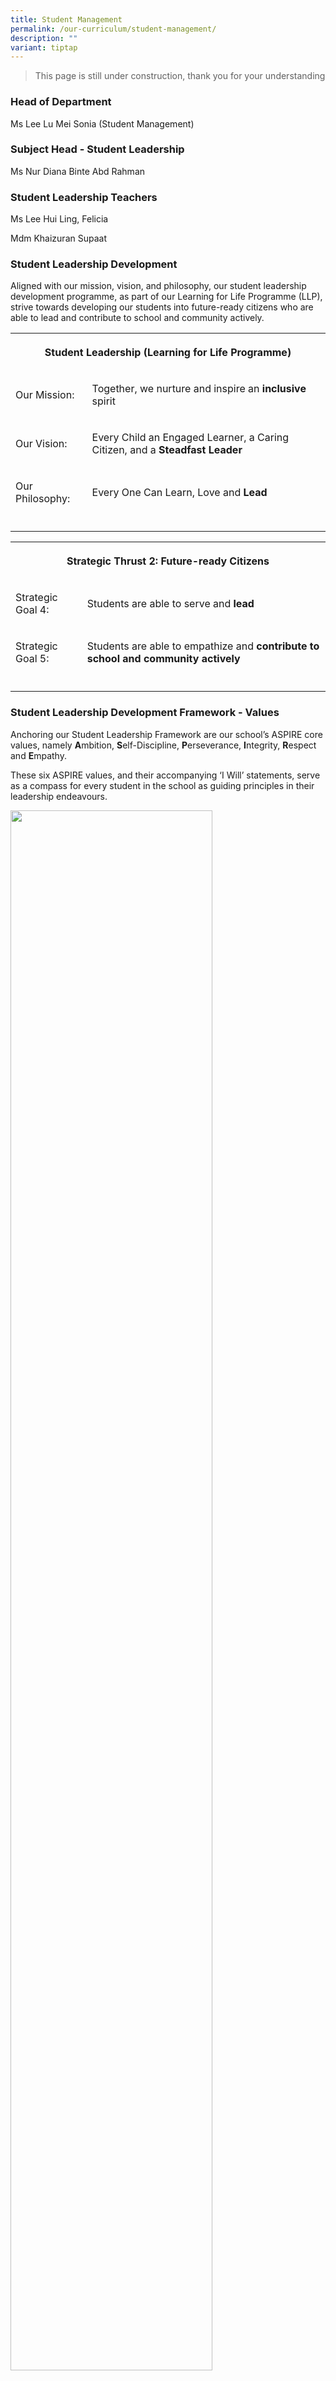 ```yaml
---
title: Student Management
permalink: /our-curriculum/student-management/
description: ""
variant: tiptap
---
```

<blockquote>
<p>This page is still under construction, thank you for your understanding</p>
</blockquote>
<h3>Head of Department</h3>
<p>Ms Lee Lu Mei Sonia (Student Management)</p>
<h3>Subject Head - Student Leadership</h3>
<p>Ms Nur Diana Binte Abd Rahman</p>
<h3>Student Leadership Teachers</h3>
<p>Ms Lee Hui Ling, Felicia</p>
<p>Mdm Khaizuran Supaat</p>
<h3>Student Leadership Development</h3>
<p>Aligned with our mission, vision, and philosophy, our student leadership
development programme, as part of our Learning for Life Programme (LLP),
strive towards developing our students into future-ready citizens who are
able to lead and contribute to school and community actively.</p>
<table style="minWidth: 75px">
<colgroup>
<col>
<col>
<col>
</colgroup>
<tbody>
<tr>
<th rowspan="1" colspan="3">
<p>Student Leadership (Learning for Life Programme)</p>
</th>
</tr>
<tr>
<td rowspan="1" colspan="1">
<p>Our Mission:</p>
</td>
<td rowspan="1" colspan="2">
<p>Together, we nurture and inspire an <strong>inclusive</strong> spirit</p>
</td>
</tr>
<tr>
<td rowspan="1" colspan="1">
<p>Our Vision:</p>
</td>
<td rowspan="1" colspan="2">
<p>Every Child an Engaged Learner, a Caring Citizen, and a <strong>Steadfast Leader</strong>
</p>
</td>
</tr>
<tr>
<td rowspan="1" colspan="1">
<p>Our Philosophy:</p>
</td>
<td rowspan="1" colspan="2">
<p>Every One Can Learn, Love and <strong>Lead</strong>
</p>
</td>
</tr>
<tr>
<td rowspan="1" colspan="1">
<p></p>
</td>
<td rowspan="1" colspan="1">
<p></p>
</td>
<td rowspan="1" colspan="1">
<p></p>
</td>
</tr>
</tbody>
</table>
<table style="minWidth: 75px">
<colgroup>
<col>
<col>
<col>
</colgroup>
<tbody>
<tr>
<th rowspan="1" colspan="3">
<p><strong>Strategic Thrust 2: Future-ready Citizens</strong>
</p>
</th>
</tr>
<tr>
<td rowspan="1" colspan="1">
<p>Strategic Goal 4:</p>
</td>
<td rowspan="1" colspan="2">
<p>Students are able to serve and <strong>lead</strong>
</p>
</td>
</tr>
<tr>
<td rowspan="1" colspan="1">
<p>Strategic Goal 5:</p>
</td>
<td rowspan="1" colspan="2">
<p>Students are able to empathize and <strong>contribute to school and community actively</strong>
</p>
</td>
</tr>
<tr>
<td rowspan="1" colspan="1">
<p></p>
</td>
<td rowspan="1" colspan="1">
<p></p>
</td>
<td rowspan="1" colspan="1">
<p></p>
</td>
</tr>
</tbody>
</table>
<h3>Student Leadership Development Framework - Values</h3>
<p>Anchoring our Student Leadership Framework are our school’s ASPIRE core
values,&nbsp;namely&nbsp;<strong>A</strong>mbition,&nbsp;<strong>S</strong>elf-Discipline,&nbsp;<strong>P</strong>erseverance,&nbsp;<strong>I</strong>ntegrity,&nbsp;<strong>R</strong>espect
and&nbsp;<strong>E</strong>mpathy.</p>
<p>These six ASPIRE values, and their accompanying ‘I Will’ statements, serve
as a compass for every student in the school as guiding principles in their
leadership endeavours.</p>
<div class="isomer-image-wrapper">
<img style="width: 80%;" height="auto" width="100%" alt="" src="/images/2024 Student Mgmt/ASPIRE.png">
</div>
<h3>Student Leadership Development Framework – Approaches &amp; Impact</h3>
<p>Three main approaches are adopted by the school in our student leadership
development.</p>
<p><strong>1) Executive Functioning Skills</strong>:</p>
<p>&nbsp;&nbsp;&nbsp; Helps in developing students’ self-leadership and Everyday
Leadership skills</p>
<p><strong>2) Servant Leadership:</strong>
</p>
<p><strong>&nbsp;&nbsp;&nbsp; </strong>Drives students to ‘<strong>Serve to Lead &amp; Lead to Serve</strong>’,
by contributing to class, school or</p>
<p>&nbsp;&nbsp;&nbsp; community</p>
<p><strong>3) Inclusive Design </strong>(Infused in LOVE Experience VIA Programme,
as part of our LLP):</p>
<p>&nbsp;&nbsp;&nbsp; Increases students’ awareness as they empathize with
others while helping them develop</p>
<p>&nbsp;&nbsp;&nbsp; a growth mindset and important problem solving and
thinking skills</p>
<p></p>
<div class="isomer-image-wrapper">
<img style="width: 50%;" height="auto" width="100%" alt="" src="/images/2024 Student Mgmt/ASPIRE_Core_Values.png">
</div>
<h3>4-tiered Student Leadership Development Programme</h3>
<p>Princess Elizabeth Primary School aims to provide our students with the
opportunity to develop his/her potential to be a steadfast leader. Since
2017, the student leadership development programme has evolved to better
meet students' diverse readiness levels, interests, and development stages.</p>
<p>As such, student leaders are developed through a tiered and progressive
development programme, which also considers the development of&nbsp; their
social-emotional competencies. This allows students to assume leadership
responsibilities that gradually expand in scope - from personal, to class,
to school levels.</p>
<p></p>
<div class="isomer-image-wrapper">
<img style="width: 100%" height="auto" width="100%" alt="" src="/images/2024 Student Mgmt/4_Tiered_Pyramid_Diagram.png">
</div>
<p>Our 4-tiered programme aims to provide opportunities for students based
on their leadership readiness. It enables students to develop their leadership
skills in phases, ensuring that skills built at one level supported responsibilities
at the next.</p>
<hr>
<p><strong>Tier 1: Everyday Leader </strong>– This tier focuses on students
developing their executive functioning skills, working towards self-improvement
and self-leadership, where students lead themselves by living out the ‘I
Will’ statements. Focusing on self-leadership first lays a solid foundation
for positional leadership roles.</p>
<p></p>
<div class="isomer-image-wrapper">
<img style="width: 80%;" height="auto" width="100%" alt="" src="/images/2024 Student Mgmt/Everyday_Leader.png">
</div>
<p></p>
<hr>
<p><strong>Tier 2: Class or Subject Leader </strong>– This tier fosters a
sense of responsibility and promotes peer interaction and helping students
gain confidence in their leadership skills within class. Students who demonstrate
strong self-leadership are given the opportunity to lead within class,
as class monitors or subject champs.</p>
<p></p>
<div class="isomer-image-wrapper">
<img style="width: 100%" height="auto" width="100%" alt="" src="/images/2024 Student Mgmt/Champs_Badges.png">
</div>
<p></p>
<hr>
<p><strong>Tier 3: School Leader </strong>– This tier recognizes students
who demonstrate strong leadership abilities, and are nominated by form,
subject and/or CCA teachers to lead at school level as prefects and CCA
leaders. These roles foster broader responsibility and accountability,
with students being role models for their peers, across classes and levels.</p>
<hr>
<p><strong>Tier 4: Prefect ExCo Members </strong>– Students at this tier
have proven themselves to have advanced leadership skills. They are selected
by the student leadership committee based on teacher evaluation, feedback,
recommendations, observations, and interviews. As leaders of leaders, they
represent student leadership at the highest level within the school.</p>
<p>&lt;&lt;Prefects Pic 1 here&gt;&gt;</p>
<hr>
<p><strong>Tier 3 and 4 Student Leaders in Action</strong>
</p>
<p>&lt;&lt;SL Pic 1 here&gt;&gt;</p>
<p>&lt;&lt;SL Pic 2 here&gt;&gt;</p>
<p>&lt;&lt;SL Pic 3 here&gt;&gt;</p>
<p>There are opportunities for all PEPS students to lead depending on their
readiness levels. Through these opportunities, the students make positive
and valuable impacts on themselves, the school and/or the community.</p>
<p>Our students’ community and global awareness is also developed through
their leadership roles, equipping students with emerging 21st century competencies.</p>